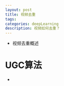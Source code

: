 ```yaml
---
layout: post
title: 视频去重
tags:
categories: deepLearning
description: 视频如何去重？
---
```


* 视频去重概述


# UGC算法

* 
